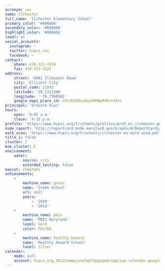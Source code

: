 ```yaml
---
acronym: ies
name: Ilchester
full_name: 'Ilchester Elementary School'
primary_color: '#006666'
secondary_color: '#D6D6D6'
highlight_color: '#006666'
level: es
social_accounts:
  instagram: ~
  twitter: hcpss_ies
  facebook: ~
contact:
    phone: 410-313-2524
    fax: 410-313-2527
address:
    street: '4981 Ilchester Road'
    city: 'Ellicott City'
    postal_code: 21043
    latitude: '39.2311388'
    longitude: '-76.7760581'
    google_maps_place_id: ChIJbZd4ny4eyIkRBpMY6nt442s
principal: 'Ernesto Diaz'
hours:
    open: '9:45 a.m.'
    close: '4:15 p.m.'
profile: 'https://www.hcpss.org/f/schools/profiles/prof_es_ilchester.pdf'
msde_report: 'http://reportcard.msde.maryland.gov/Graphs/#/ReportCards/ReportCardSchool/1//1/13/0107/'
walk_area: 'https://www.hcpss.org/f/schools/ilchester-es-walk-area.pdf'
title_1: false
cluster: 2
boe_cluster: E
environment:
    water:
        source: city
        extended_testing: false
mascot: Cheetahs
achievements:
    -
        machine_name: green
        name: 'Green School'
        url: null
        years:
            - '2010'
            - '2014'
    -
        machine_name: pbis
        name: 'PBIS Maryland'
        level: Gold
        color: FECC6A
    -
        machine_name: healthy_howard
        name: 'Healthy Howard School'
        level: Silver
calendar:
    mode: null
    account: hcpss.org_3b12inmepjuae5qkfqbg1qedrs@group.calendar.google.com
---
```

